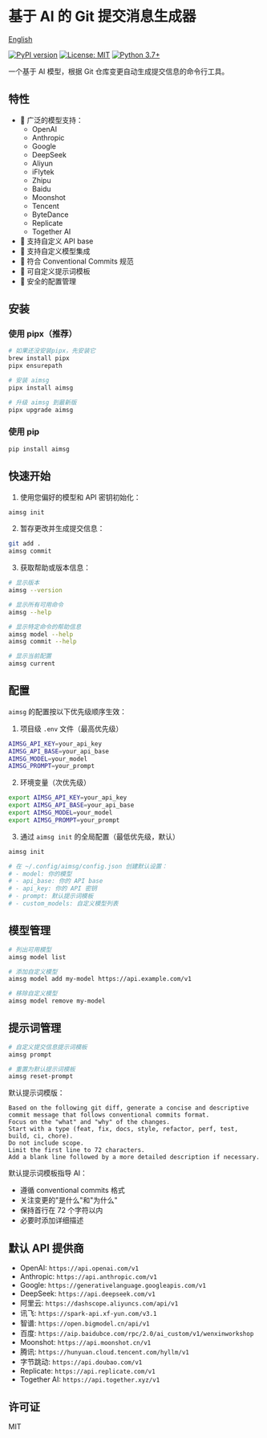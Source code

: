 # 基于 AI 的 Git 提交消息生成器

[English](./README.md)

[![PyPI version](https://badge.fury.io/py/aimsg.svg)](https://badge.fury.io/py/aimsg)
[![License: MIT](https://img.shields.io/badge/License-MIT-yellow.svg)](https://opensource.org/licenses/MIT)
[![Python 3.7+](https://img.shields.io/badge/python-3.7+-blue.svg)](https://www.python.org/downloads/)

一个基于 AI 模型，根据 Git 仓库变更自动生成提交信息的命令行工具。

## 特性

- 🤖 广泛的模型支持：
  - OpenAI
  - Anthropic
  - Google
  - DeepSeek
  - Aliyun
  - iFlytek
  - Zhipu
  - Baidu
  - Moonshot
  - Tencent
  - ByteDance
  - Replicate
  - Together AI
- 🔧 支持自定义 API base
- 🔧 支持自定义模型集成
- 📝 符合 Conventional Commits 规范
- 🎯 可自定义提示词模板
- 🔑 安全的配置管理

## 安装

### 使用 pipx（推荐）

```bash
# 如果还没安装pipx，先安装它
brew install pipx
pipx ensurepath

# 安装 aimsg
pipx install aimsg

# 升级 aimsg 到最新版
pipx upgrade aimsg
```

### 使用 pip

```bash
pip install aimsg
```

## 快速开始

1. 使用您偏好的模型和 API 密钥初始化：

```bash
aimsg init
```

2. 暂存更改并生成提交信息：

```bash
git add .
aimsg commit
```

3. 获取帮助或版本信息：

```bash
# 显示版本
aimsg --version

# 显示所有可用命令
aimsg --help

# 显示特定命令的帮助信息
aimsg model --help
aimsg commit --help

# 显示当前配置
aimsg current
```

## 配置

`aimsg` 的配置按以下优先级顺序生效：

1. 项目级 `.env` 文件（最高优先级）

```bash
AIMSG_API_KEY=your_api_key
AIMSG_API_BASE=your_api_base
AIMSG_MODEL=your_model
AIMSG_PROMPT=your_prompt
```

2. 环境变量（次优先级）

```bash
export AIMSG_API_KEY=your_api_key
export AIMSG_API_BASE=your_api_base
export AIMSG_MODEL=your_model
export AIMSG_PROMPT=your_prompt
```

3. 通过 `aimsg init` 的全局配置（最低优先级，默认）

```bash
aimsg init

# 在 ~/.config/aimsg/config.json 创建默认设置：
# - model: 你的模型
# - api_base: 你的 API base
# - api_key: 你的 API 密钥
# - prompt: 默认提示词模板
# - custom_models: 自定义模型列表
```

## 模型管理

```bash
# 列出可用模型
aimsg model list

# 添加自定义模型
aimsg model add my-model https://api.example.com/v1

# 移除自定义模型
aimsg model remove my-model
```

## 提示词管理

```bash
# 自定义提交信息提示词模板
aimsg prompt

# 重置为默认提示词模板
aimsg reset-prompt

```
默认提示词模版：
```
Based on the following git diff, generate a concise and descriptive commit message that follows conventional commits format.
Focus on the "what" and "why" of the changes.
Start with a type (feat, fix, docs, style, refactor, perf, test, build, ci, chore).
Do not include scope.
Limit the first line to 72 characters.
Add a blank line followed by a more detailed description if necessary.
```

默认提示词模板指导 AI：

- 遵循 conventional commits 格式
- 关注变更的"是什么"和"为什么"
- 保持首行在 72 个字符以内
- 必要时添加详细描述

## 默认 API 提供商

- OpenAI: `https://api.openai.com/v1`
- Anthropic: `https://api.anthropic.com/v1`
- Google: `https://generativelanguage.googleapis.com/v1`
- DeepSeek: `https://api.deepseek.com/v1`
- 阿里云: `https://dashscope.aliyuncs.com/api/v1`
- 讯飞: `https://spark-api.xf-yun.com/v3.1`
- 智谱: `https://open.bigmodel.cn/api/v1`
- 百度: `https://aip.baidubce.com/rpc/2.0/ai_custom/v1/wenxinworkshop`
- Moonshot: `https://api.moonshot.cn/v1`
- 腾讯: `https://hunyuan.cloud.tencent.com/hyllm/v1`
- 字节跳动: `https://api.doubao.com/v1`
- Replicate: `https://api.replicate.com/v1`
- Together AI: `https://api.together.xyz/v1`

## 许可证

MIT
